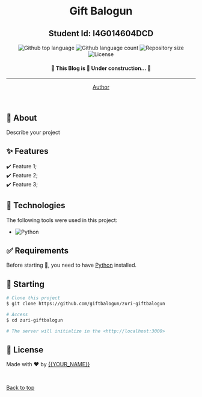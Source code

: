 <h1 align="center">Gift Balogun</h1>
<h2 align="center">Student Id: I4G014604DCD</h2>

<p align="center">
  <img alt="Github top language" src="https://img.shields.io/github/languages/top/giftbalogun/zuri-giftbalogun?color=56BEB8">

  <img alt="Github language count" src="https://img.shields.io/github/languages/count/giftbalogun/zuri-giftbalogun?color=56BEB8">

  <img alt="Repository size" src="https://img.shields.io/github/repo-size/giftbalogun/zuri-giftbalogun?color=56BEB8">

  <img alt="License" src="https://img.shields.io/github/license/giftbalogun/zuri-giftbalogun?color=56BEB8">
</p>

<!-- Status -->

<h4 align="center">
	🚧  This Blog is 🚀 Under construction...  🚧
</h4>

<hr>

<p align="center">
  <a href="https://github.com/giftbalogun" target="_blank">Author</a>
</p>

<br>

## :dart: About

Describe your project

## :sparkles: Features

:heavy_check_mark: Feature 1;\
:heavy_check_mark: Feature 2;\
:heavy_check_mark: Feature 3;

## :rocket: Technologies

The following tools were used in this project:

- ![Python](https://img.shields.io/badge/-Python-%233776AB?style=flat-square&logo=Python&logoColor=ffffff)

## :white_check_mark: Requirements

Before starting :checkered_flag:, you need to have [Python](https://img.shields.io/badge/-Python-%233776AB?style=flat-square&logo=Python&logoColor=ffffff) installed.

## :checkered_flag: Starting

```bash
# Clone this project
$ git clone https://github.com/giftbalogun/zuri-giftbalogun

# Access
$ cd zuri-giftbalogun

# The server will initialize in the <http://localhost:3000>
```

## :memo: License

Made with :heart: by <a href="https://github.com/giftbalogun" target="_blank">{{YOUR_NAME}}</a>

&#xa0;

<a href="#top">Back to top</a>
